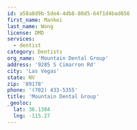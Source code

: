 ```yaml
---
id: a58a8d9b-5de4-4db8-80d5-64f1d4bad656
first_name: Mankei
last_name: Wong
license: DMD
services:
  - dentist
category: Dentists
org_name: 'Mountain Dental Group'
address: '9285 S Cimarron Rd'
city: 'Las Vegas'
state: NV
zip: '89178'
phone: '(702) 433-5355'
title: 'Mountain Dental Group'
_geoloc:
  lat: 36.1384
  lng: -115.27
---
```

